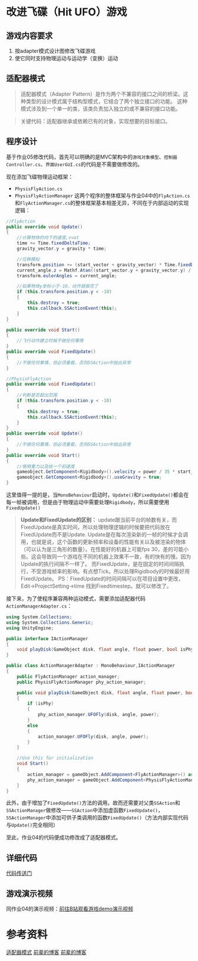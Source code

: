 # 改进飞碟（Hit UFO）游戏
## 游戏内容要求
1. 按adapter模式设计图修改飞碟游戏
2. 使它同时支持物理运动与运动学（变换）运动
## 适配器模式
> 适配器模式（Adapter Pattern）是作为两个不兼容的接口之间的桥梁。这种类型的设计模式属于结构型模式，它结合了两个独立接口的功能。
这种模式涉及到一个单一的类，该类负责加入独立的或不兼容的接口功能。

> 关键代码：适配器继承或依赖已有的对象，实现想要的目标接口。

## 程序设计
基于作业05修改代码，首先可以明确的是MVC架构中的`游戏对象模型`、`控制器Controller.cs`、`界面UserGUI.cs`的代码是不需要做修改的。

现在添加飞碟物理运动框架：
- `PhysisFlyAction.cs`
- `PhysisFlyActionManager`
这两个程序的整体框架与作业04中的`FlyAction.cs`和`FlyActionManager.cs`的整体框架基本相差无异，不同在于内部运动的实现逻辑：

```csharp
//FlyAction
public override void Update()
{
    //计算物体的向下的速度,v=at
    time += Time.fixedDeltaTime;
    gravity_vector.y = gravity * time;

    //位移模拟
    transform.position += (start_vector + gravity_vector) * Time.fixedDeltaTime;
    current_angle.z = Mathf.Atan((start_vector.y + gravity_vector.y) / start_vector.x) * Mathf.Rad2Deg;
    transform.eulerAngles = current_angle;

    //如果物体y坐标小于-10，动作就做完了
    if (this.transform.position.y < -10)
    {
        this.destroy = true;
        this.callback.SSActionEvent(this);
    }
}

public override void Start()
{
    //飞行动作建立时候不做任何事情
}
public override void FixedUpdate()
{
    //不做任何事情，但必须重载，否则SSAction中抛出异常
}
```
```csharp
//PhysisFlyAction
public override void FixedUpdate()
{
    //判断是否超出范围
    if (this.transform.position.y < -10)
    {
        this.destroy = true;
        this.callback.SSActionEvent(this);
    }
}
public override void Update()
{
    //不做任何事情，但必须重载，否则SSAction中抛出异常
}
public override void Start()
{
    //使用重力以及给一个初速度
    gameobject.GetComponent<Rigidbody>().velocity = power / 35 * start_vector;
    gameobject.GetComponent<Rigidbody>().useGravity = true;
}
```
这里值得一提的是，当`MonoBehaviour`启动时，`Update()`和`FixedUpdate()`都会在每一帧被调用，但是由于物理运动中需要处理`Rigidbody`，所以需要使用`FixedUpdate()`

> **Update和FixedUpdate的区别：**
    update跟当前平台的帧数有关，而FixedUpdate是真实时间，所以处理物理逻辑的时候要把代码放在FixedUpdate而不是Update.
 	Update是在每次渲染新的一帧的时候才会调用，也就是说，这个函数的更新频率和设备的性能有关以及被渲染的物体（可以认为是三角形的数量）。在性能好的机器上可能fps 30，差的可能小些。这会导致同一个游戏在不同的机器上效果不一致，有的快有的慢。因为Update的执行间隔不一样了。
 	而FixedUpdate，是在固定的时间间隔执行，不受游戏帧率的影响。有点想Tick。所以处理Rigidbody的时候最好用FixedUpdate。
	PS：FixedUpdate的时间间隔可以在项目设置中更改，Edit->ProjectSetting->time  找到Fixedtimestep。就可以修改了。


接下来，为了使程序兼容两种运动模式，需要添加适配器代码`ActionManagerAdapter.cs`：

```csharp
using System.Collections;
using System.Collections.Generic;
using UnityEngine;

public interface IActionManager
{
    void playDisk(GameObject disk, float angle, float power, bool isPhy);
}

public class ActionManagerAdapter : MonoBehaviour,IActionManager
{
    public FlyActionManager action_manager;
    public PhysisFlyActionManager phy_action_manager;

    public void playDisk(GameObject disk, float angle, float power, bool isPhy)
    {
        if (isPhy)
        {
            phy_action_manager.UFOFly(disk, angle, power);
        }
        else
        {
            action_manager.UFOFly(disk, angle, power);
        }
    }

    //Use this for initialization
    void Start()
    {
        action_manager = gameObject.AddComponent<FlyActionManager>() as FlyActionManager;
        phy_action_manager = gameObject.AddComponent<PhysisFlyActionManager>() as PhysisFlyActionManager;
    }
}

```

此外，由于增加了`FixedUpdate()`方法的调用，故而还需要对父类`SSAction`和`SSActionManager`做修改——`SSAction`中添加虚函数`FixedUpdate()`，`SSActionManager`中添加可供子类调用的函数`FixedUpdate()`（方法内部实现代码与`Update()`完全相同）

至此，作业04的代码便成功修改成了适配器模式。
## 详细代码
[代码传送门](https://github.com/Jie-Re/Unity3dProgrammingAndDesign/tree/master/HitUFO_Adapter)
## 游戏演示视频
同作业04的演示视频：[前往B站观看游戏demo演示视频](https://www.bilibili.com/video/av71451466/)
# 参考资料
[适配器模式](https://www.runoob.com/design-pattern/adapter-pattern.html)
[前辈的博客](https://blog.csdn.net/kasama1953/article/details/52606419)
[前辈的博客](https://blog.csdn.net/C486C/article/details/80052862)
